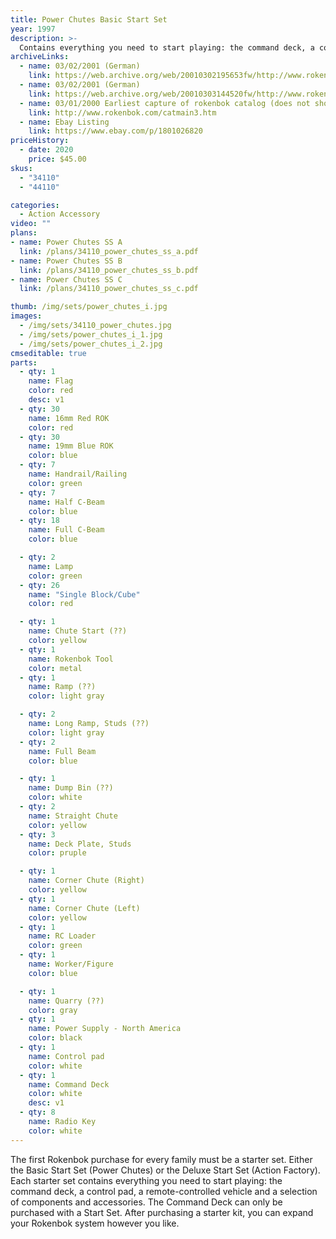 ```yaml
---
title: Power Chutes Basic Start Set
year: 1997
description: >-
  Contains everything you need to start playing: the command deck, a control pad, a remote-controlled vehicle and a selection of components and accessories.
archiveLinks:
  - name: 03/02/2001 (German)
    link: https://web.archive.org/web/20010302195653fw/http://www.rokenbok.com/deutsch/catalog.htm
  - name: 03/02/2001 (German)
    link: https://web.archive.org/web/20010303144520fw/http://www.rokenbok.com/deutsch/catmain3.htm
  - name: 03/01/2000 Earliest capture of rokenbok catalog (does not show Power Chutes)
    link: http://www.rokenbok.com/catmain3.htm
  - name: Ebay Listing
    link: https://www.ebay.com/p/1801026820
priceHistory:
  - date: 2020
    price: $45.00
skus:
  - "34110"
  - "44110"

categories:
  - Action Accessory
video: ""
plans:
- name: Power Chutes SS A
  link: /plans/34110_power_chutes_ss_a.pdf
- name: Power Chutes SS B
  link: /plans/34110_power_chutes_ss_b.pdf
- name: Power Chutes SS C
  link: /plans/34110_power_chutes_ss_c.pdf

thumb: /img/sets/power_chutes_i.jpg
images:
  - /img/sets/34110_power_chutes.jpg
  - /img/sets/power_chutes_i_1.jpg
  - /img/sets/power_chutes_i_2.jpg
cmseditable: true
parts:
  - qty: 1
    name: Flag
    color: red
    desc: v1
  - qty: 30
    name: 16mm Red ROK
    color: red
  - qty: 30
    name: 19mm Blue ROK
    color: blue
  - qty: 7
    name: Handrail/Railing
    color: green
  - qty: 7
    name: Half C-Beam
    color: blue
  - qty: 18
    name: Full C-Beam
    color: blue

  - qty: 2
    name: Lamp
    color: green
  - qty: 26
    name: "Single Block/Cube"
    color: red

  - qty: 1
    name: Chute Start (??)
    color: yellow
  - qty: 1
    name: Rokenbok Tool
    color: metal
  - qty: 1
    name: Ramp (??)
    color: light gray

  - qty: 2
    name: Long Ramp, Studs (??)
    color: light gray
  - qty: 2
    name: Full Beam
    color: blue

  - qty: 1
    name: Dump Bin (??)
    color: white
  - qty: 2
    name: Straight Chute
    color: yellow
  - qty: 3
    name: Deck Plate, Studs
    color: pruple

  - qty: 1
    name: Corner Chute (Right)
    color: yellow
  - qty: 1
    name: Corner Chute (Left)
    color: yellow
  - qty: 1
    name: RC Loader
    color: green
  - qty: 1
    name: Worker/Figure
    color: blue

  - qty: 1
    name: Quarry (??)
    color: gray
  - qty: 1
    name: Power Supply - North America
    color: black
  - qty: 1
    name: Control pad
    color: white
  - qty: 1
    name: Command Deck
    color: white
    desc: v1
  - qty: 8
    name: Radio Key
    color: white
---
```


The first Rokenbok purchase for every family must be a starter set. Either the Basic Start Set (Power Chutes) or the Deluxe Start Set (Action Factory). Each starter set contains everything you need to start playing: the command deck, a control pad, a remote-controlled vehicle and a selection of components and accessories. The Command Deck can only be purchased with a Start Set. After purchasing a starter kit, you can expand your Rokenbok system however you like.
